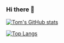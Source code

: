 ### Hi there 👋

[![Tom's GitHub stats](https://github-readme-stats.vercel.app/api?username=SnowNooDLe&show_icons=true&count_private=true&theme=react)](https://github.com/anuraghazra/github-readme-stats)

[![Top Langs](https://github-readme-stats.vercel.app/api/top-langs/?username=SnowNooDLe&hide=rich+text+format)](https://github.com/anuraghazra/github-readme-stats)
